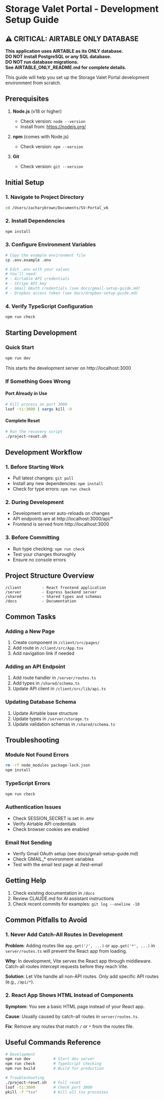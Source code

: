 # Storage Valet Portal - Development Setup Guide

## ⚠️ CRITICAL: AIRTABLE ONLY DATABASE

**This application uses AIRTABLE as its ONLY database.**  
**DO NOT install PostgreSQL or any SQL database.**  
**DO NOT run database migrations.**  
**See AIRTABLE_ONLY_README.md for complete details.**

This guide will help you set up the Storage Valet Portal development environment from scratch.

## Prerequisites

1. **Node.js** (v18 or higher)
   - Check version: `node --version`
   - Install from: https://nodejs.org/

2. **npm** (comes with Node.js)
   - Check version: `npm --version`

3. **Git**
   - Check version: `git --version`

## Initial Setup

### 1. Navigate to Project Directory

```bash
cd /Users/zacharybrown/Documents/SV-Portal_v6
```

### 2. Install Dependencies

```bash
npm install
```

### 3. Configure Environment Variables

```bash
# Copy the example environment file
cp .env.example .env

# Edit .env with your values
# You'll need:
# - Airtable API credentials
# - Stripe API key
# - Gmail OAuth credentials (see docs/gmail-setup-guide.md)
# - Dropbox access token (see docs/dropbox-setup-guide.md)
```

### 4. Verify TypeScript Configuration

```bash
npm run check
```

## Starting Development

### Quick Start

```bash
npm run dev
```

This starts the development server on http://localhost:3000

### If Something Goes Wrong

#### Port Already in Use

```bash
# Kill process on port 3000
lsof -ti:3000 | xargs kill -9
```

#### Complete Reset

```bash
# Run the recovery script
./project-reset.sh
```

## Development Workflow

### 1. Before Starting Work

- Pull latest changes: `git pull`
- Install any new dependencies: `npm install`
- Check for type errors: `npm run check`

### 2. During Development

- Development server auto-reloads on changes
- API endpoints are at http://localhost:3000/api/\*
- Frontend is served from http://localhost:3000

### 3. Before Committing

- Run type checking: `npm run check`
- Test your changes thoroughly
- Ensure no console errors

## Project Structure Overview

```
/client         - React frontend application
/server         - Express backend server
/shared         - Shared types and schemas
/docs           - Documentation
```

## Common Tasks

### Adding a New Page

1. Create component in `/client/src/pages/`
2. Add route in `/client/src/App.tsx`
3. Add navigation link if needed

### Adding an API Endpoint

1. Add route handler in `/server/routes.ts`
2. Add types in `/shared/schema.ts`
3. Update API client in `/client/src/lib/api.ts`

### Updating Database Schema

1. Update Airtable base structure
2. Update types in `/server/storage.ts`
3. Update validation schemas in `/shared/schema.ts`

## Troubleshooting

### Module Not Found Errors

```bash
rm -rf node_modules package-lock.json
npm install
```

### TypeScript Errors

```bash
npm run check
```

### Authentication Issues

- Check SESSION_SECRET is set in .env
- Verify Airtable API credentials
- Check browser cookies are enabled

### Email Not Sending

- Verify Gmail OAuth setup (see docs/gmail-setup-guide.md)
- Check GMAIL\_\* environment variables
- Test with the email test page at /test-email

## Getting Help

1. Check existing documentation in `/docs`
2. Review CLAUDE.md for AI assistant instructions
3. Check recent commits for examples: `git log --oneline -10`

## Common Pitfalls to Avoid

### 1. Never Add Catch-All Routes in Development

**Problem**: Adding routes like `app.get('/', ...)` or `app.get('*', ...)` in `server/routes.ts` will prevent the React app from loading.

**Why**: In development, Vite serves the React app through middleware. Catch-all routes intercept requests before they reach Vite.

**Solution**: Let Vite handle all non-API routes. Only add specific API routes (e.g., `/api/*`).

### 2. React App Shows HTML Instead of Components

**Symptom**: You see a basic HTML page instead of your React app.

**Cause**: Usually caused by catch-all routes in `server/routes.ts`.

**Fix**: Remove any routes that match `/` or `*` from the routes file.

## Useful Commands Reference

```bash
# Development
npm run dev          # Start dev server
npm run check        # TypeScript checking
npm run build        # Build for production

# Troubleshooting
./project-reset.sh   # Full reset
lsof -ti:3000        # Check port 3000
pkill -f "tsx"       # Kill all tsx processes
```
